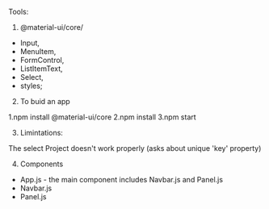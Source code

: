 Tools:

1. @material-ui/core/

- Input,
- MenuItem,
- FormControl,
- ListItemText,
- Select,
- styles;

2. To buid an app

1.npm install @material-ui/core
2.npm install
3.npm start


3. Limintations:

The select Project doesn't work properly (asks about unique 'key' property)


4. Components

- App.js - the main component includes Navbar.js and Panel.js
- Navbar.js
- Panel.js

